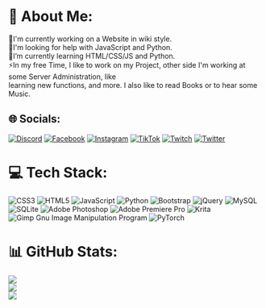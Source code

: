 # 💫 About Me:
👯I'm currently working on a Website in wiki style.<br>🔭I'm looking for help with JavaScript and Python.<br>🌱I’m currently learning HTML/CSS/JS and Python.<br>⚡In my free Time, I like to work on my Project, other side I'm working at some Server Administration, like<br> learning new functions, and more. I also like to read Books or to hear some Music.


## 🌐 Socials:
[![Discord](https://img.shields.io/badge/Discord-%237289DA.svg?logo=discord&logoColor=white)](htttps://discord.gg/@yourShika#1557) [![Facebook](https://img.shields.io/badge/Facebook-%231877F2.svg?logo=Facebook&logoColor=white)](https://facebook.com/Kamil_Shikaru_Bura) [![Instagram](https://img.shields.io/badge/Instagram-%23E4405F.svg?logo=Instagram&logoColor=white)](https://instagram.com/kamil_bura) [![TikTok](https://img.shields.io/badge/TikTok-%23000000.svg?logo=TikTok&logoColor=white)](https://tiktok.com/@@shikaru_san) [![Twitch](https://img.shields.io/badge/Twitch-%239146FF.svg?logo=Twitch&logoColor=white)](https://twitch.tv/yourShika) [![Twitter](https://img.shields.io/badge/Twitter-%231DA1F2.svg?logo=Twitter&logoColor=white)](https://twitter.com/@shikaru_shiba) 

# 💻 Tech Stack:
![CSS3](https://img.shields.io/badge/css3-%231572B6.svg?style=for-the-badge&logo=css3&logoColor=white) ![HTML5](https://img.shields.io/badge/html5-%23E34F26.svg?style=for-the-badge&logo=html5&logoColor=white) ![JavaScript](https://img.shields.io/badge/javascript-%23323330.svg?style=for-the-badge&logo=javascript&logoColor=%23F7DF1E) ![Python](https://img.shields.io/badge/python-3670A0?style=for-the-badge&logo=python&logoColor=ffdd54) ![Bootstrap](https://img.shields.io/badge/bootstrap-%23563D7C.svg?style=for-the-badge&logo=bootstrap&logoColor=white) ![jQuery](https://img.shields.io/badge/jquery-%230769AD.svg?style=for-the-badge&logo=jquery&logoColor=white) ![MySQL](https://img.shields.io/badge/mysql-%2300f.svg?style=for-the-badge&logo=mysql&logoColor=white) ![SQLite](https://img.shields.io/badge/sqlite-%2307405e.svg?style=for-the-badge&logo=sqlite&logoColor=white) ![Adobe Photoshop](https://img.shields.io/badge/adobephotoshop-%2331A8FF.svg?style=for-the-badge&logo=adobephotoshop&logoColor=white) ![Adobe Premiere Pro](https://img.shields.io/badge/Adobe%20Premiere%20Pro-9999FF.svg?style=for-the-badge&logo=Adobe%20Premiere%20Pro&logoColor=white) ![Krita](https://img.shields.io/badge/Krita-203759?style=for-the-badge&logo=krita&logoColor=EEF37B) ![Gimp Gnu Image Manipulation Program](https://img.shields.io/badge/Gimp-657D8B?style=for-the-badge&logo=gimp&logoColor=FFFFFF) ![PyTorch](https://img.shields.io/badge/PyTorch-%23EE4C2C.svg?style=for-the-badge&logo=PyTorch&logoColor=white)
# 📊 GitHub Stats:
![](https://github-readme-stats.vercel.app/api?username=KamilBura&theme=dark&hide_border=false&include_all_commits=false&count_private=false)<br/>
![](https://github-readme-streak-stats.herokuapp.com/?user=KamilBura&theme=dark&hide_border=false)<br/>
![](https://github-readme-stats.vercel.app/api/top-langs/?username=KamilBura&theme=dark&hide_border=false&include_all_commits=false&count_private=false&layout=compact)
